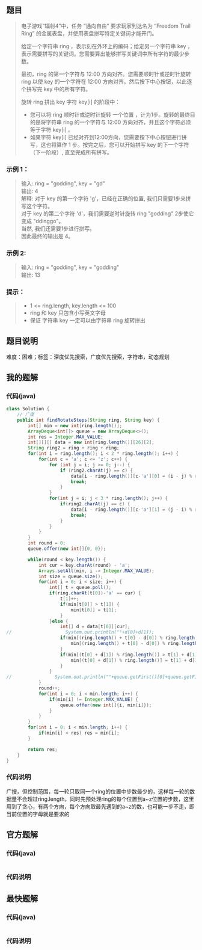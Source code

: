 ## 题目
> 电子游戏“辐射4”中，任务 “通向自由” 要求玩家到达名为 “Freedom Trail Ring” 的金属表盘，并使用表盘拼写特定关键词才能开门。
> 
> 给定一个字符串 ring ，表示刻在外环上的编码；给定另一个字符串 key ，表示需要拼写的关键词。您需要算出能够拼写关键词中所有字符的最少步数。
> 
> 最初，ring 的第一个字符与 12:00 方向对齐。您需要顺时针或逆时针旋转 ring 以使 key 的一个字符在 12:00 方向对齐，然后按下中心按钮，以此逐个拼写完 key 中的所有字符。
> 
> 旋转 ring 拼出 key 字符 key[i] 的阶段中：
> 
> - 您可以将 ring 顺时针或逆时针旋转 一个位置 ，计为1步。旋转的最终目的是将字符串 ring 的一个字符与 12:00 方向对齐，并且这个字符必须等于字符 key[i] 。
> - 如果字符 key[i] 已经对齐到12:00方向，您需要按下中心按钮进行拼写，这也将算作 1 步。按完之后，您可以开始拼写 key 的下一个字符（下一阶段）, 直至完成所有拼写。
### 示例 1：
[](/support/image/514-自由之路/1.jpg)
> 输入: ring = "godding", key = "gd"  
> 输出: 4  
> 解释: 对于 key 的第一个字符 'g'，已经在正确的位置, 我们只需要1步来拼写这个字符。  
> 对于 key 的第二个字符 'd'，我们需要逆时针旋转 ring "godding" 2步使它变成 "ddinggo"。  
> 当然, 我们还需要1步进行拼写。  
> 因此最终的输出是 4。
### 示例 2:
> 输入: ring = "godding", key = "godding"  
> 输出: 13
### 提示：
> - 1 <= ring.length, key.length <= 100  
> - ring 和 key 只包含小写英文字母  
> - 保证 字符串 key 一定可以由字符串 ring 旋转拼出
## 题目说明
难度：困难；标签：深度优先搜索，广度优先搜索，字符串，动态规划
## 我的题解
### 代码(java)
```java
class Solution {
    // 广度
    public int findRotateSteps(String ring, String key) {
        int[] min = new int[ring.length()];
        ArrayDeque<int[]> queue = new ArrayDeque<>();
        int res = Integer.MAX_VALUE;
        int[][][] data = new int[ring.length()][26][2];
        String ring2 = ring + ring + ring;
        for(int i = ring.length(); i < 2 * ring.length(); i++) {
            for(int c = 'a'; c <= 'z'; c++) {
                for (int j = i; j >= 0; j--) {
                    if (ring2.charAt(j) == c) {
                        data[i - ring.length()][c-'a'][0] = (i - j) % ring.length();
                        break;
                    }
                }
                for(int j = i; j < 3 * ring.length(); j++) {
                    if(ring2.charAt(j) == c) {
                        data[i - ring.length()][c-'a'][1] = (j - i) % ring.length();
                        break;
                    }
                }
            }
        }
        int round = 0;
        queue.offer(new int[]{0, 0});

        while(round < key.length()) {
            int cur = key.charAt(round) - 'a';
            Arrays.setAll(min, i -> Integer.MAX_VALUE);
            int size = queue.size();
            for(int i = 0; i < size; i++) {
                int[] t = queue.poll();
                if(ring.charAt(t[0])-'a' == cur) {
                    t[1]++;
                    if(min[t[0]] > t[1]) {
                        min[t[0]] = t[1];
                    }
                }else {
                    int[] d = data[t[0]][cur];
//                    System.out.println(""+d[0]+d[1]);
                    if(min[(ring.length() + t[0] - d[0]) % ring.length()] > t[1] + d[0] + 1) {
                        min[(ring.length() + t[0] - d[0]) % ring.length()] = t[1] + d[0] + 1;
                    }
                    if(min[(t[0] + d[1]) % ring.length()] > t[1] + d[1] + 1) {
                        min[(t[0] + d[1]) % ring.length()] = t[1] + d[1] + 1;
                    }
                }
//                System.out.println(""+queue.getFirst()[0]+queue.getFirst()[1]+queue.getLast()[0]+queue.getLast()[1]);
            }
            round++;
            for(int i = 0; i < min.length; i++) {
                if(min[i] != Integer.MAX_VALUE) {
                    queue.offer(new int[]{i, min[i]});
                }
            }
        }
        for(int i = 0; i < min.length; i++) {
            if(min[i] < res) res = min[i];
        }

        return res;
    }
}
```
### 代码说明
广搜，但控制范围，每一轮只取同一个ring的位置中步数最少的，这样每一轮的数据量不会超过ring.length，同时先预处理ring的每个位置到a\~z位置的步数，这里用到了贪心，有两个方向，每个方向取最先遇到的a\~z的数，也可能一步不走，即当前位置的字母就是要求的
## 官方题解
### 代码(java)
```java
```
### 代码说明
## 最快题解
### 代码(java)
```java
```
### 代码说明
